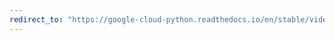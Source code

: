 ```yaml
---
redirect_to: "https://google-cloud-python.readthedocs.io/en/stable/videointelligence/gapic/v1beta1/types.html"
---
```

